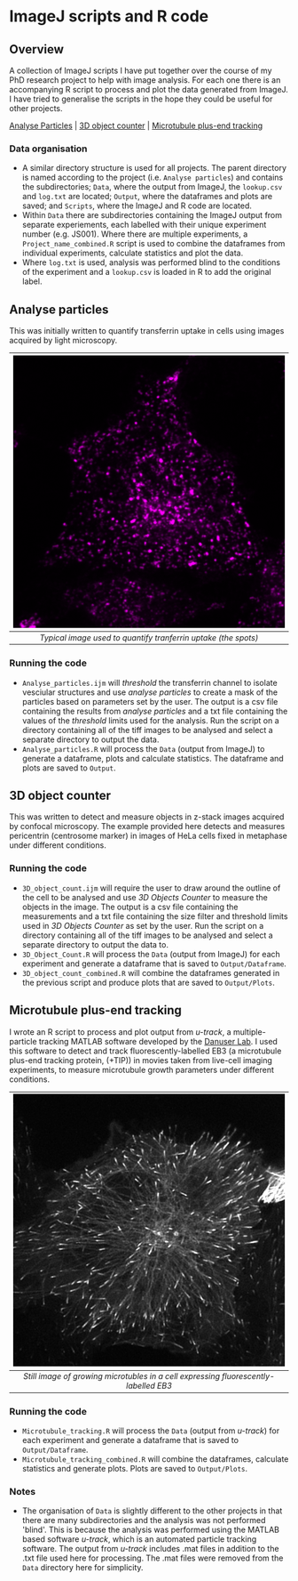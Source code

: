 # ImageJ scripts and R code
## Overview
A collection of ImageJ scripts I have put together over the course of my PhD research project to help with image analysis. For each one there is an accompanying R script to process and plot the data generated from ImageJ. I have tried to generalise the scripts in the hope they could be useful for other projects. 

[Analyse Particles](#analyse-particles) | [3D object counter](#3d-object-counter) | [Microtubule plus-end tracking](#microtubule-plus-end-tracking)

### Data organisation
* A similar directory structure is used for all projects. The parent directory is named according to the project (i.e. `Analyse particles`) and contains the subdirectories; `Data`, where the output from ImageJ, the `lookup.csv` and `log.txt` are located; `Output`, where the dataframes and plots are saved; and `Scripts`, where the ImageJ and R code are located. 
* Within `Data` there are subdirectories containing the ImageJ output from separate experiements, each labelled with their unique experiment number (e.g. JS001). Where there are multiple experiments, a `Project_name_combined.R` script is used to combine the dataframes from individual experiments, calculate statistics and plot the data.
* Where `log.txt` is used, analysis was performed blind to the conditions of the experiment and a `lookup.csv` is loaded in R to add the original label. 

## Analyse particles
This was initially written to quantify transferrin uptake in cells using images acquired by light microscopy.  

| ![Transferrin image](Example_images/Transferrin_example.png) 
|:--:|
| *Typical image used to quantify tranferrin uptake (the spots)* |

### Running the code

* `Analyse_particles.ijm` will _threshold_ the transferrin channel to isolate vesciular structures and use _analyse particles_ to create a mask of the particles based on parameters set by the user. The output is a csv file containing the results from _analyse particles_ and a txt file containing the values of the _threshold_ limits used for the analysis. Run the script on a directory containing all of the tiff images to be analysed and select a separate directory to output the data. 
* `Analyse_particles.R` will process the `Data` (output from ImageJ) to generate a dataframe, plots and calculate statistics. The dataframe and plots are saved to `Output`. 

## 3D object counter
This was written to detect and measure objects in z-stack images acquired by confocal microscopy. The example provided here detects and measures pericentrin (centrosome marker) in images of HeLa cells fixed in metaphase under different conditions. 

### Running the code

* `3D_object_count.ijm` will require the user to draw around the outline of the cell to be analysed and use _3D Objects Counter_ to measure the objects in the image. The output is a csv file containing the measurements and a txt file containing the size filter and threshold limits used in _3D Objects Counter_ as set by the user. Run the script on a directory containing all of the tiff images to be analysed and select a separate directory to output the data to.
* `3D_Object_Count.R` will process the `Data` (output from ImageJ) for each experiment and generate a dataframe that is saved to `Output/Dataframe`.
* `3D_object_count_combined.R` will combine the dataframes generated in the previous script and produce plots that are saved to `Output/Plots`.

## Microtubule plus-end tracking
I wrote an R script to process and plot output from *u-track*, a multiple-particle tracking MATLAB software developed by the [Danuser Lab](https://github.com/DanuserLab/u-track). I used this software to detect and track fluorescently-labelled EB3 (a microtubule plus-end tracking protein, (+TIP)) in  movies taken from live-cell imaging experiments, to measure microtubule growth parameters under different conditions.

| ![+TIP image](Example_images/+TIP.png)
|:--:|
| *Still image of growing microtubles in a cell expressing fluorescently-labelled EB3* |

### Running the code
* `Microtubule_tracking.R` will process the `Data` (output from *u-track*) for each experiment and generate a dataframe that is saved to `Output/Dataframe`. 
* `Microtubule_tracking_combined.R` will combine the dataframes, calculate statistics and generate plots. Plots are saved to `Output/Plots`.

### Notes
* The organisation of `Data` is slightly different to the other projects in that there are many subdirectories and the analysis was not performed 'blind'. This is because the analysis was performed using the MATLAB based software *u-track*, which is an automated particle tracking software. The output from *u-track* includes .mat files in addition to the .txt file used here for processing. The .mat files were removed from the `Data` directory here for simplicity. 
